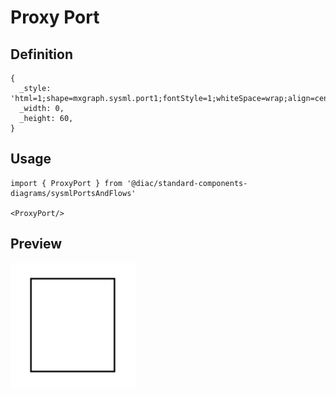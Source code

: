 # Proxy Port

## Definition

```
{
  _style: 'html=1;shape=mxgraph.sysml.port1;fontStyle=1;whiteSpace=wrap;align=center;',
  _width: 0,
  _height: 60,
}
```

## Usage

```
import { ProxyPort } from '@diac/standard-components-diagrams/sysmlPortsAndFlows'

<ProxyPort/>
```

## Preview

<img src="./proxy-port.png" width="200"/>
